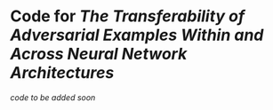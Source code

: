 # Code for _The Transferability of Adversarial Examples Within and Across Neural Network Architectures_

_code to be added soon_